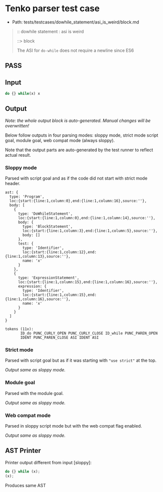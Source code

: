# Tenko parser test case

- Path: tests/testcases/dowhile_statement/asi_is_weird/block.md

> :: dowhile statement : asi is weird
>
> ::> block
>
> The ASI for `do-while` does not require a newline since ES6

## PASS

## Input

`````js
do {} while(x) x
`````

## Output

_Note: the whole output block is auto-generated. Manual changes will be overwritten!_

Below follow outputs in four parsing modes: sloppy mode, strict mode script goal, module goal, web compat mode (always sloppy).

Note that the output parts are auto-generated by the test runner to reflect actual result.

### Sloppy mode

Parsed with script goal and as if the code did not start with strict mode header.

`````
ast: {
  type: 'Program',
  loc:{start:{line:1,column:0},end:{line:1,column:16},source:''},
  body: [
    {
      type: 'DoWhileStatement',
      loc:{start:{line:1,column:0},end:{line:1,column:14},source:''},
      body: {
        type: 'BlockStatement',
        loc:{start:{line:1,column:3},end:{line:1,column:5},source:''},
        body: []
      },
      test: {
        type: 'Identifier',
        loc:{start:{line:1,column:12},end:{line:1,column:13},source:''},
        name: 'x'
      }
    },
    {
      type: 'ExpressionStatement',
      loc:{start:{line:1,column:15},end:{line:1,column:16},source:''},
      expression: {
        type: 'Identifier',
        loc:{start:{line:1,column:15},end:{line:1,column:16},source:''},
        name: 'x'
      }
    }
  ]
}

tokens (11x):
       ID_do PUNC_CURLY_OPEN PUNC_CURLY_CLOSE ID_while PUNC_PAREN_OPEN
       IDENT PUNC_PAREN_CLOSE ASI IDENT ASI
`````

### Strict mode

Parsed with script goal but as if it was starting with `"use strict"` at the top.

_Output same as sloppy mode._

### Module goal

Parsed with the module goal.

_Output same as sloppy mode._

### Web compat mode

Parsed in sloppy script mode but with the web compat flag enabled.

_Output same as sloppy mode._

## AST Printer

Printer output different from input [sloppy]:

````js
do {} while (x);
(x);
````

Produces same AST
